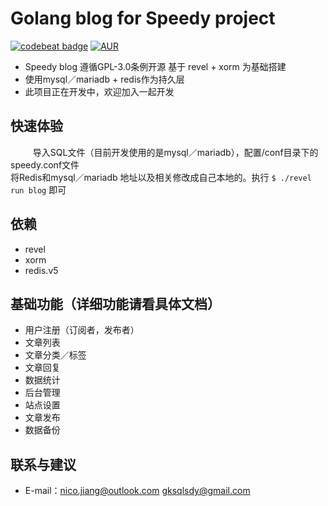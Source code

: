 # Golang blog for Speedy project 

[![codebeat badge](https://codebeat.co/badges/0049b907-72aa-4fc5-8e7e-ee12fd8c4464)](https://codebeat.co/projects/github-com-speedyproject-blog)
[![AUR](https://img.shields.io/aur/license/yaourt.svg)](https://www.gnu.org/licenses/gpl-3.0.html)

  
*	Speedy blog 遵循GPL-3.0条例开源 基于 revel + xorm 为基础搭建
*	使用mysql／mariadb + redis作为持久层
*	此项目正在开发中，欢迎加入一起开发

## 快速体验
  
&#12288;&#12288;导入SQL文件（目前开发使用的是mysql／mariadb），配置/conf目录下的speedy.conf文件 <br/>
将Redis和mysql／mariadb 地址以及相关修改成自己本地的。执行 ``` $ ./revel run blog ``` 即可
  

## 依赖

*	revel
*	xorm
*	redis.v5
  
  
## 基础功能（详细功能请看具体文档）

*	用户注册（订阅者，发布者）
*	文章列表
*	文章分类／标签
*	文章回复
*	数据统计
*	后台管理
*	站点设置
*	文章发布
*	数据备份
  
## 联系与建议

*	E-mail：nico.jiang@outlook.com gksqlsdy@gmail.com
  
  
  
  

